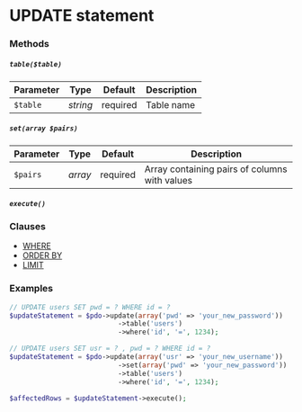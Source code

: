 # UPDATE statement

### Methods

##### `table($table)`

Parameter | Type | Default | Description
--- | --- | --- | ---
`$table` | *string* | required | Table name

##### `set(array $pairs)`

Parameter | Type | Default | Description
--- | --- | --- | ---
`$pairs` | *array* | required | Array containing pairs of columns with values

##### `execute()`

### Clauses

+ [WHERE](https://github.com/FaaPz/PDO/blob/master/docs/Clause/WHERE.md)
+ [ORDER BY](https://github.com/FaaPz/PDO/blob/master/docs/Clause/ORDER_BY.md)
+ [LIMIT](https://github.com/FaaPz/PDO/blob/master/docs/Clause/LIMIT.md)

### Examples

```php
// UPDATE users SET pwd = ? WHERE id = ?
$updateStatement = $pdo->update(array('pwd' => 'your_new_password'))
                           ->table('users')
                           ->where('id', '=', 1234);

// UPDATE users SET usr = ? , pwd = ? WHERE id = ?
$updateStatement = $pdo->update(array('usr' => 'your_new_username'))
                           ->set(array('pwd' => 'your_new_password'))
                           ->table('users')
                           ->where('id', '=', 1234);

$affectedRows = $updateStatement->execute();
```
